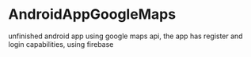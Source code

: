 # AndroidAppGoogleMaps
unfinished android app using google maps api,
the app has register and login capabilities, using firebase
